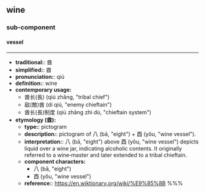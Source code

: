 ## wine
### sub-component
#### vessel
---
- **traditional:**: 酋
- **simplified:**: 酋
- **pronunciation:**: qiú
- **definition:**: wine
- **contemporary usage:**
  - 酋长(長) (qiú zhǎng, "tribal chief")
  - 敌(敵)酋 (dí qiú, "enemy chieftain")
  - 酋长(長)制度 (qiú zhǎng zhì dù, "chieftain system")
- **etymology (酋):**
  - **type:**: pictogram
  - **description:**: pictogram of 八 (bā, "eight") + 酉 (yǒu, "wine vessel").
  - **interpretation:**: 八 (bā, "eight") above 酉 (yǒu, "wine vessel") depicts liquid over a wine jar, indicating alcoholic contents. It originally referred to a wine‑master and later extended to a tribal chieftain.
  - **component characters:**
    - 八 (bā, "eight")
    - 酉 (yǒu, "wine vessel")
  - **reference:**: https://en.wiktionary.org/wiki/%E9%85%8B
%%%